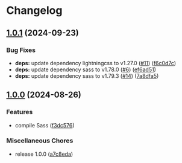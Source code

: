 # Changelog

## [1.0.1](https://github.com/fluid-project/eleventy-plugin-fluid-sass/compare/v1.0.0...v1.0.1) (2024-09-23)


### Bug Fixes

* **deps:** update dependency lightningcss to v1.27.0 ([#11](https://github.com/fluid-project/eleventy-plugin-fluid-sass/issues/11)) ([f6c0d7c](https://github.com/fluid-project/eleventy-plugin-fluid-sass/commit/f6c0d7ceb2b8b4e6374eed79d181d3ce5ac61c96))
* **deps:** update dependency sass to v1.78.0 ([#6](https://github.com/fluid-project/eleventy-plugin-fluid-sass/issues/6)) ([ef6ad51](https://github.com/fluid-project/eleventy-plugin-fluid-sass/commit/ef6ad51df47c11cbd51d6cb2c5f756be64546285))
* **deps:** update dependency sass to v1.79.3 ([#14](https://github.com/fluid-project/eleventy-plugin-fluid-sass/issues/14)) ([7a8dfa5](https://github.com/fluid-project/eleventy-plugin-fluid-sass/commit/7a8dfa5595bf72ec5d4223515426a60649e3f87d))

## [1.0.0](https://github.com/fluid-project/eleventy-plugin-fluid-sass/compare/v0.0.1...v1.0.0) (2024-08-26)


### Features

* compile Sass ([f3dc576](https://github.com/fluid-project/eleventy-plugin-fluid-sass/commit/f3dc57694e7e8c3dab357dfdb62dc95d7f4102f3))


### Miscellaneous Chores

* release 1.0.0 ([a7c8eda](https://github.com/fluid-project/eleventy-plugin-fluid-sass/commit/a7c8eda3ddc02e84f91be63981d4c0442b3a27e5))
